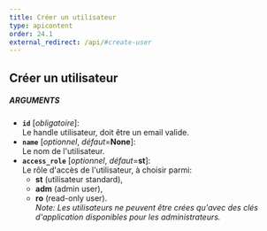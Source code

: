 ```yaml
---
title: Créer un utilisateur
type: apicontent
order: 24.1
external_redirect: /api/#create-user
---
```


## Créer un utilisateur
##### ARGUMENTS

* **`id`** [*obligatoire*]:  
    Le handle utilisateur, doit être un email valide.
* **`name`** [*optionnel*, *défaut*=**None**]:  
    Le nom de l'utilisateur.
* **`access_role`** [*optionnel*, *défaut*=**st**]:  
    Le rôle d'accès de l'utilisateur, à choisir parmi:
    *  **st** (utilisateur standard), 
    *  **adm** (admin user),
    *  **ro** (read-only user).  
    *Note: Les utilisateurs ne peuvent être crées qu'avec des clés d'application disponibles pour les administrateurs.*
